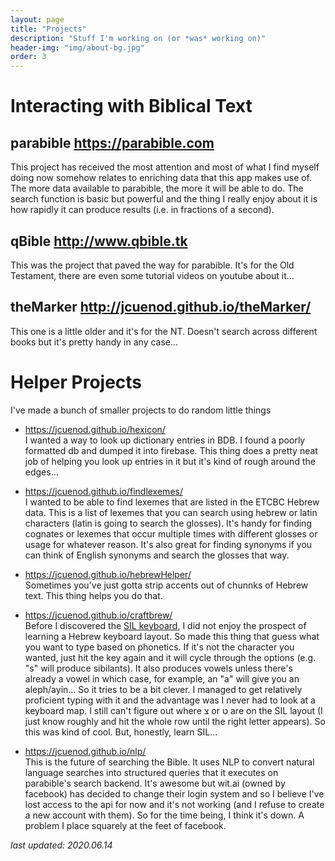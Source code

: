 ```yaml
---
layout: page
title: "Projects"
description: "Stuff I'm working on (or *was* working on)"
header-img: "img/about-bg.jpg"
order: 3
---
```


# Interacting with Biblical Text

## parabible <https://parabible.com>

This project has received the most attention and most of what I find myself doing now somehow relates to enriching data that this app makes use of. The more data available to parabible, the more it will be able to do. The search function is basic but powerful and the thing I really enjoy about it is how rapidly it can produce results (i.e. in fractions of a second).

## qBible <http://www.qbible.tk>

This was the project that paved the way for parabible. It's for the Old Testament, there are even some tutorial videos on youtube about it...

## theMarker <http://jcuenod.github.io/theMarker/>

This one is a little older and it's for the NT. Doesn't search across different books but it's pretty handy in any case...


# Helper Projects

I've made a bunch of smaller projects to do random little things

 - <https://jcuenod.github.io/hexicon/> <br />
 I wanted a way to look up dictionary entries in BDB. I found a poorly formatted db and dumped it into firebase. This thing does a pretty neat job of helping you look up entries in it but it's kind of rough around the edges...

 - <https://jcuenod.github.io/findlexemes/> <br />
 I wanted to be able to find lexemes that are listed in the ETCBC Hebrew data. This is a list of lexemes that you can search using hebrew or latin characters (latin is going to search the glosses). It's handy for finding cognates or lexemes that occur multiple times with different glosses or usage for whatever reason. It's also great for finding synonyms if you can think of English synonyms and search the glosses that way.

 - <https://jcuenod.github.io/hebrewHelper/> <br />
 Sometimes you've just gotta strip accents out of chunnks of Hebrew text. This thing helps you do that.

 - <https://jcuenod.github.io/craftbrew/> <br />
 Before I discovered the [SIL keyboard](https://jcuenod.github.io/bibletech/2017/12/01/enabling-sil-keyboard-layout-gnome-3/), I did not enjoy the prospect of learning a Hebrew keyboard layout. So made this thing that guess what you want to type based on phonetics. If it's not the character you wanted, just hit the key again and it will cycle through the options (e.g. "s" will produce sibilants). It also produces vowels unless there's already a vowel in which case, for example, an "a" will give you an aleph/ayin... So it tries to be a bit clever. I managed to get relatively proficient typing with it and the advantage was I never had to look at a keyboard map. I still can't figure out where צ or  ט are on the SIL layout (I just know roughly and hit the whole row until the right letter appears). So this was kind of cool. But, honestly, learn SIL...

 - <https://jcuenod.github.io/nlp/> <br />
 This is the future of searching the Bible. It uses NLP to convert natural language searches into structured queries that it executes on parabible's search backend. It's awesome but wit.ai (owned by facebook) has decided to change their login system and so I believe I've lost access to the api for now and it's not working (and I refuse to create a new account with them). So for the time being, I think it's down. A problem I place squarely at the feet of facebook.


*last updated: 2020.06.14*
